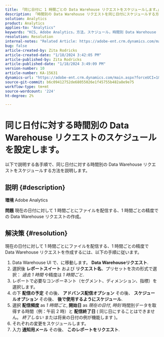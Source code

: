 ```yaml
---
title: 「同じ日付に 1 時間ごとの Data Warehouse リクエストをスケジュールします。」
description: 「時間別の Data Warehouse リクエストを同じ日付にスケジュールする方法を説明します。」
solution: Analytics
product: Analytics
applies-to: "Analytics"
keywords: "KCS, Adobe Analytics，方法，スケジュール，時間別 Data Warehouse リクエスト，同じ日付"
resolution: Resolution
internal-notes: "Related Article: https://adobe-ent.crm.dynamics.com/main.aspx?appid=c8f3a4cd-a068-e911-a957-000d3a34e00b&pagetype=entityrecord&etn=knowledgearticle&id=b5d08a45-cea0-ea11-a812-000d3a303484"
bug: false
article-created-by: Zita Rodricks
article-created-date: "1/18/2024 3:42:05 PM"
article-published-by: Zita Rodricks
article-published-date: "1/18/2024 3:49:09 PM"
version-number: 10
article-number: KA-15631
dynamics-url: "https://adobe-ent.crm.dynamics.com/main.aspx?forceUCI=1&pagetype=entityrecord&etn=knowledgearticle&id=38e3cf20-18b6-ee11-a569-6045bd0065f9"
source-git-commit: b6c09412752de68055026e1f45755b482a8e9e75
workflow-type: tm+mt
source-wordcount: '224'
ht-degree: 2%

---
```


# 同じ日付に対する時間別の Data Warehouse リクエストのスケジュールを設定します。


以下で説明する各手順で、同じ日付に対する時間別の Data Warehouse リクエストをスケジュールする方法を説明します。

## 説明 {#description}


<b>環境</b>
Adobe Analytics

<b>問題</b>
現在の日付に対して 1 時間ごとにファイルを配信する、1 時間ごとの精度での Data Warehouse リクエストの作成。


## 解決策 {#resolution}


現在の日付に対して 1 時間ごとにファイルを配信する、1 時間ごとの精度で Data Warehouse リクエストを作成するには、以下の手順に従います。

1. Data Warehouse UI で、に移動します。 <b>Data Warehouseリクエスト</b>.
2. 選択後 <b>レポートスイート</b> および <b>リクエスト名</b>、プリセットを次の形式で選択： *過去 1 時間* や精度は *1 時間ごと*.
3. レポートで必要なコンポーネント（セグメント、ディメンション、指標）を選択します。
4. の下 <b>配信の予定</b> その後、 <b>アドバンス配信オプション</b> その後、 <b>スケジュールオプション</b> その後、 <b>後で使用するようにスケジュール</b>.
5. 選択 <b>配信頻度</b> as *1 時間ごと*, <b>開始日</b> as *現在の日付*, *時刻* 時間別データを取得する時間（例：午前 2 時）と <b>配信終了日</b> ( 同じ日にすることはできません。 *終了しない* または将来の日付の例が機能します )。
6. それぞれの変更をスケジュールします。
7. 入力 <b>通知用メール</b> その後、 <b>このレポートをリクエスト</b>.

